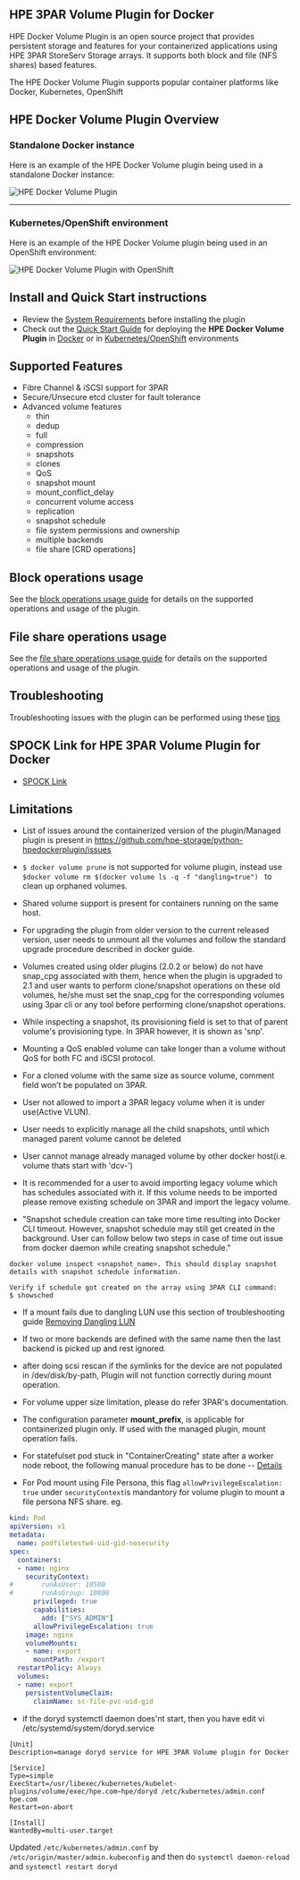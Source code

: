 ## HPE 3PAR Volume Plugin for Docker

HPE Docker Volume Plugin is an open source project that provides persistent storage and features for your containerized applications using HPE 3PAR StoreServ Storage arrays.
It supports both block and file (NFS shares) based features.

The HPE Docker Volume Plugin supports popular container platforms like Docker, Kubernetes, OpenShift 

## HPE Docker Volume Plugin Overview

### **Standalone Docker instance**

Here is an example of the HPE Docker Volume plugin being used in a standalone Docker instance:

![HPE Docker Volume Plugin](/docs/img/3PAR_docker_design_diagram_75.png)

---
### **Kubernetes/OpenShift environment**

Here is an example of the HPE Docker Volume plugin being used in an OpenShift environment:

![HPE Docker Volume Plugin with OpenShift](/docs/img/3PAR_k8_design_diagram_75.png)

## Install and Quick Start instructions

* Review the [System Requirements](/docs/system-reqs.md) before installing the plugin
* Check out the [Quick Start Guide](/docs/quick_start_guide.md) for deploying the **HPE Docker Volume Plugin** in [Docker](/docs/quick_start_guide.md#docker) or in [Kubernetes/OpenShift](/docs/quick_start_guide.md#k8) environments


## Supported Features

* Fibre Channel & iSCSI support for 3PAR
* Secure/Unsecure etcd cluster for fault tolerance
* Advanced volume features
  * thin
  * dedup
  * full
  * compression
  * snapshots
  * clones
  * QoS
  * snapshot mount
  * mount_conflict_delay
  * concurrent volume access
  * replication
  * snapshot schedule
  * file system permissions and ownership
  * multiple backends
  * file share [CRD operations]

## Block operations usage

See the [block operations usage guide](/docs/usage.md) for details on the supported operations and usage of the plugin.

## File share operations usage

See the [file share operations usage guide](/docs/share_usage.md) for details on the supported operations and usage of the plugin.

## Troubleshooting

Troubleshooting issues with the plugin can be performed using these [tips](/docs/troubleshooting.md)


## SPOCK Link for HPE 3PAR Volume Plugin for Docker

* [SPOCK Link](https://spock.corp.int.hpe.com/spock/utility/document.aspx?docurl=Shared%20Documents/hw/3par/3par_volume_plugin_for_docker.pdf)

## Limitations
- List of issues around the containerized version of the plugin/Managed plugin is present in https://github.com/hpe-storage/python-hpedockerplugin/issues 

- ``$ docker volume prune`` is not supported for volume plugin, instead use ``$docker volume rm $(docker volume ls -q -f "dangling=true") `` to clean up orphaned volumes.

- Shared volume support is present for containers running on the same host.

- For upgrading the plugin from older version to the current released version, user needs to unmount all the volumes and follow the standard
 upgrade procedure described in docker guide. 
 
- Volumes created using older plugins (2.0.2 or below) do not have snap_cpg associated with them, hence when the plugin is upgraded to      2.1 and user wants to perform clone/snapshot operations on these old volumes, he/she must set the snap_cpg for the
   corresponding volumes using 3par cli or any tool before performing clone/snapshot operations.

- While inspecting a snapshot, its provisioning field is set to that of parent volume's provisioning type. In 3PAR however, it is shown as 'snp'.

- Mounting a QoS enabled volume can take longer than a volume without QoS for both FC and iSCSI protocol.

- For a cloned volume with the same size as source volume, comment field won’t be populated on 3PAR.

- User not allowed to import a 3PAR legacy volume when it is under use(Active VLUN).

- User needs to explicitly manage all the child snapshots, until which managed parent volume cannot be deleted

- User cannot manage already managed volume by other docker host(i.e. volume thats start with 'dcv-')

- It is recommended for a user to avoid importing legacy volume which has schedules associated with it. If this volume needs to be imported please remove existing schedule on 3PAR and import the legacy volume.

- "Snapshot schedule creation can take more time resulting into Docker CLI timeout. However, snapshot schedule may still get created in the background. User can follow below two steps in case of time out issue from docker daemon while creating snapshot schedule."

```Inspect the snapshot to verify if the snapshot schedule got created
docker volume inspect <snapshot_name>. This should display snapshot details with snapshot schedule information.

Verify if schedule got created on the array using 3PAR CLI command:
$ showsched
```

- If a mount fails due to dangling LUN use this section of troubleshooting guide [Removing Dangling LUN](https://github.com/hpe-storage/python-hpedockerplugin/blob/master/docs/troubleshooting.md#removing-dangling-lun)

- If two or more backends are defined with the same name then the last backend is picked up and rest ignored.

- after doing scsi rescan if the symlinks for the device are not populated in /dev/disk/by-path, Plugin will not function correctly during mount operation.

- For volume upper size limitation, please do refer 3PAR's documentation.

- The configuration parameter **mount_prefix**, is applicable for containerized plugin only. If used with the managed plugin, mount operation fails.

- For statefulset pod stuck in "ContainerCreating" state after a worker node reboot, the following manual procedure has to be done -- [Details ](https://github.com/hpe-storage/python-hpedockerplugin/blob/master/docs/troubleshooting.md#debugging-issue-with-statefulset-pod-stuck-in-containercreating-state-after-a-node-reboot)

- For Pod mount using File Persona, this flag `allowPrivilegeEscalation: true` under `securityContext`is mandantory for volume plugin to mount a file persona NFS share.
eg.
```yaml
kind: Pod
apiVersion: v1
metadata:
  name: podfiletestw4-uid-gid-nosecurity
spec:
  containers:
  - name: nginx
    securityContext:
#       runAsUser: 10500
#       runAsGroup: 10800
      privileged: true
      capabilities:
        add: ["SYS_ADMIN"]
      allowPrivilegeEscalation: true
    image: nginx
    volumeMounts:
    - name: export
      mountPath: /export
  restartPolicy: Always
  volumes:
  - name: export
    persistentVolumeClaim:
      claimName: sc-file-pvc-uid-gid
  ```
- if the doryd systemctl daemon does'nt start, then you have edit 
vi /etc/systemd/system/doryd.service
```
[Unit]
Description=manage doryd service for HPE 3PAR Volume plugin for Docker

[Service]
Type=simple
ExecStart=/usr/libexec/kubernetes/kubelet-plugins/volume/exec/hpe.com~hpe/doryd /etc/kubernetes/admin.conf hpe.com
Restart=on-abort

[Install]
WantedBy=multi-user.target
```
Updated `/etc/kubernetes/admin.conf` by `/etc/origin/master/admin.kubeconfig` and then do `systemctl daemon-reload` and `systemctl restart doryd`

